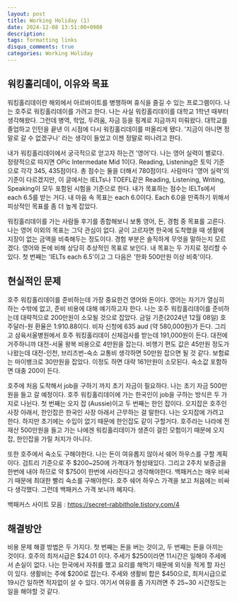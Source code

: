 ```yaml
---
layout: post
title: Working Holiday (1)
date: 2024-12-08 13:51:00+0900
description: 
tags: formatting links
disqus_comments: true
categories: Working Holiday
---
```


## 워킹홀리데이, 이유와 목표

워킹홀리데이란 해외에서 아르바이트를 병행하며 휴식을 즐길 수 있는 프로그램이다. 나는 호주로 워킹홀리데이를 가려고 한다. 나는 사실 워킹홀리데이를 대학교 1학년 때부터 생각해왔다. 그런데 병역, 학업, 두려움, 자금 등을 핑계로 지금까지 미뤄왔다. 대학교를 졸업하고 인턴을 끝낸 이 시점에 다시 워킹홀리데이를 떠올리게 됐다. '지금이 아니면 정말로 갈 수 없겠구나' 라는 생각이 들었고 이젠 정말로 떠나려고 한다.

내가 워킹홀리데이에서 궁극적으로 얻고자 하는건 '영어'다. 나는 영어 실력이 별로다. 정량적으로 따지면 OPic Intermedate Mid 1이다. Reading, Listening은 토익 기준으로 각각 345, 435점이다. 총 점수는 둘을 더해서 780점이다. 사람마다 '영어 실력'의 기준이 다르겠지만, 이 글에서는 IELTs나 TOEFL같은 Reading, Listening, Writing, Speaking이 모두 포함된 시험을 기준으로 한다. 내가 목표하는 점수는 IELTs에서 each 6.5를 받는 거다. 내 마음 속 목표는 each 6.0이다. Each 6.0을 만족하기 위해서 피상적인 목표를 좀 더 높게 잡았다.

워킹홀리데이를 가는 사람들 후기를 종합해보니 보통 영어, 돈, 경험 중 목표를 고른다. 나는 영어 이외의 목표는 그닥 관심이 없다. 굳이 고르자면 한국에 도착했을 때 생활에 지장이 없는 금액을 비축해두는 정도이다. 경험 부분은 솔직하게 무엇을 말하는지 모르겠다. 영어와 돈에 비해 상당히 추상적인 목표로 보인다. 내 목표는 두 가지로 정리할 수 있다. 첫 번째는 'IELTs each 6.5'이고 그 다음은 '한화 500만원 이상 비축'이다.

## 현실적인 문제

호주 워킹홀리데이를 준비하는데 가장 중요한건 영어와 돈이다. 영어는 자기가 열심히 하는 수밖에 없고, 준비 비용에 대해 얘기하고자 한다. 나는 호주 워킹홀리데이를 준비하는데 대략적으로 200만원이 소모될 것으로 잡았다. 금일 기준(2024년 12월 08일) 호주달러-원 환율은 1:910.88이다. 비자 신청에 635 aud (약 580,000원)가 든다. 그리고 삼육서울병원에서 호주 워킹홀리데이 신체검사를 받는데 191,000원이 든다. 대전에 거주하니까 대전-서울 왕복 비용으로 4만원을 잡는다. 비행기 편도 값은 45만원 정도가 나왔는데 대전-인천, 브리즈번-숙소 교통비 생각하면 50만원 잡으면 될 것 같다. 보험료는 마이뱅크로 30만원을 잡았다. 이정도 하면 대략 161만원이 소모된다. 숙소값 포함하면 대충 200이 든다.

호주에 처음 도착해서 job을 구하기 까지 초기 자금이 필요하다. 나는 초기 자금 500만원을 들고 갈 예정이다. 호주 워킹홀리데이에 가는 한국인이 job을 구하는 방식은 두 가지로 나뉜다. 첫 번째는 오지 잡 (Aussie)이고 두 번째는 한인 잡이다. 오지잡은 호주인 사장 아래서, 한인잡은 한국인 사장 아래서 근무하는 걸 말한다. 나는 오지잡에 가려고 한다. 하지만 초기에는 수입이 없기 때문에 한인잡도 같이 구할거다. 호주라는 나라에 전재산 500만원을 들고 가는 나에겐 워킹홀리데이가 생존이 걸린 모험이기 때문에 오지잡, 한인잡을 가릴 처지가 아니다.

또한 호주에서 숙소도 구해야한다. 나는 돈이 여유롭지 않아서 쉐어 하우스를 구할 계획이다. 검트리 기준으로 주 $200~250에 가격대가 형성돼있다. 그리고 2주치 보증금을 한번에 내야 하므로 약 $750이 한번에 사라진다고 생각해야한다. 백패커스는 매우 비싸기 때문에 최대한 빨리 숙소를 구해야한다. 호주 쉐어 하우스 가격을 보고 처음에는 비싸다 생각했다. 그런데 백패커스 가격 보니까 혜자다.

백패커스 사이트 모음 : https://secret-rabbithole.tistory.com/4

## 해결방안

비용 문제 해결 방법은 두 가지다. 첫 번째는 돈을 버는 것이고, 두 번째는 돈을 아끼는 것이다. 호주의 최저시급은 $24.01 이다. 주세가 $250이라면 11시간은 일해야 주세에서 손실이 없다. 나는 한국에서 자취를 했고 요리를 해먹기 때문에 외식을 적게 할 자신이 있다. 생활비는 주에 $200로 잡는다. 주세와 생활비 합은 $450으로, 최저시급으로 19시간 일하면 적자없이 살 수 있다. 여기서 여유를 좀 가지려면 주 25~30 시간정도는 일을 해야할 것 같다.